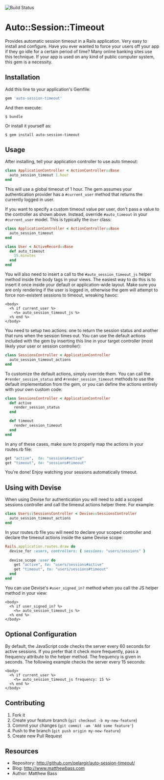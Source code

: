 ![Build Status](https://github.com/pelargir/auto-session-timeout/actions/workflows/minitest.yml/badge.svg)
 
# Auto::Session::Timeout

Provides automatic session timeout in a Rails application. Very easy
to install and configure. Have you ever wanted to force your users
off your app if they go idle for a certain period of time? Many
online banking sites use this technique. If your app is used on any
kind of public computer system, this gem is a necessity.

## Installation

Add this line to your application's Gemfile:

```ruby
gem 'auto-session-timeout'
```

And then execute:

```
$ bundle
```

Or install it yourself as:

```
$ gem install auto-session-timeout
```

## Usage

After installing, tell your application controller to use auto timeout:

```ruby
class ApplicationController < ActionController::Base
  auto_session_timeout 1.hour
end
```

This will use a global timeout of 1 hour. The gem assumes your authentication
provider has a `#current_user` method that returns the currently logged in user.

If you want to specify a  custom timeout value per user, don't pass a value to
the controller as shown above. Instead,  override `#auto_timeout` in your
`#current_user` model. This is  typically the `User` class:

```ruby
class ApplicationController < ActionController::Base
  auto_session_timeout
end

class User < ActiveRecord::Base
  def auto_timeout
    15.minutes
  end
end
```

You will also need to insert a call to the `#auto_session_timeout_js`
helper method inside the body tags in your views. The easiest way to
do this is to insert it once inside your default or application-wide
layout. Make sure you are only rendering if the user is logged in,
otherwise the gem will attempt to force non-existent sessions to
timeout, wreaking havoc:

```erb
<body>
  <% if current_user %>
    <%= auto_session_timeout_js %>
  <% end %>
</body>
```

You need to setup two actions: one to return the session status and
another that runs when the session times out. You can use the default
actions included with the gem by inserting this line in your target
controller (most likely your user or session controller):

```ruby
class SessionsController < ApplicationController
  auto_session_timeout_actions
end
```

To customize the default actions, simply override them. You can call
the `#render_session_status` and `#render_session_timeout` methods to
use the default implementation from the gem, or you can define the
actions entirely with your own custom code:

```ruby
class SessionsController < ApplicationController
  def active
    render_session_status
  end

  def timeout
    render_session_timeout
  end
end
```

In any of these cases, make sure to properly map the actions in your
routes.rb file:

```ruby
get "active",  to: "sessions#active"
get "timeout", to: "sessions#timeout"
```

You're done! Enjoy watching your sessions automatically timeout.

## Using with Devise

When using Devise for authentication you will need to add a scoped
sessions controller and call the timeout actions helper there.
For example:

```ruby
class Users::SessionsController < Devise::SessionsController
  auto_session_timeout_actions
end
```

In your routes.rb file you will need to declare your scoped controller
and declare the timeout actions inside the same Devise scope:

```ruby
Rails.application.routes.draw do
  devise_for :users, controllers: { sessions: "users/sessions" }
  
  devise_scope :user do
    get "active", to: "users/sessions#active"
    get "timeout", to: "users/sessions#timeout"
  end
end
```

You can use Devise's `#user_signed_in?` method when you call the JS helper
method in your view:

```erb
<body>
  <% if user_signed_in? %>
    <%= auto_session_timeout_js %>
  <% end %>
</body>
```

## Optional Configuration

By default, the JavaScript code checks the server every 60 seconds for
active sessions. If you prefer that it check more frequently, pass a
frequency attribute to the helper method. The frequency is given in
seconds. The following example checks the server every 15 seconds:

```erb
<body>
  <% if current_user %>
    <%= auto_session_timeout_js frequency: 15 %>
  <% end %>
</body>
```

## Contributing

1. Fork it
2. Create your feature branch (`git checkout -b my-new-feature`)
3. Commit your changes (`git commit -am 'Add some feature'`)
4. Push to the branch (`git push origin my-new-feature`)
5. Create new Pull Request

## Resources

* Repository: http://github.com/pelargir/auto-session-timeout/
* Blog: http://www.matthewbass.com
* Author: Matthew Bass

